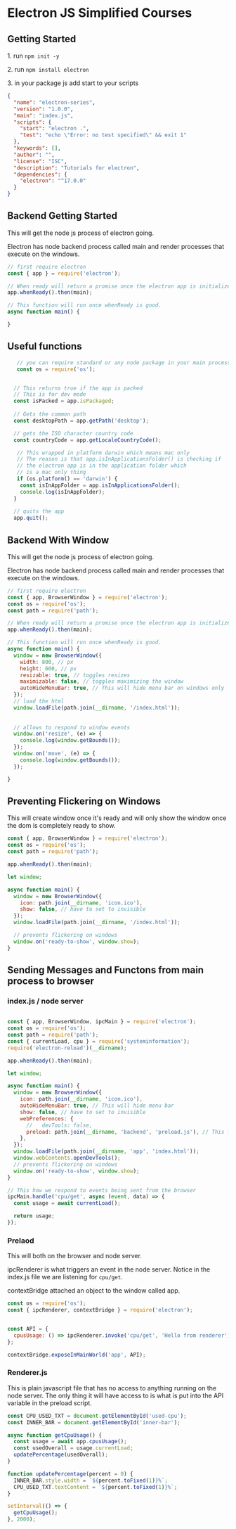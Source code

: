 # Electron JS Simplified Courses

## Getting Started

1\. run `npm init -y`

2\. run `npm install electron`

3\. in your package js add start to your scripts

```json
{
  "name": "electron-series",
  "version": "1.0.0",
  "main": "index.js",
  "scripts": {
    "start": "electron .",
    "test": "echo \"Error: no test specified\" && exit 1"
  },
  "keywords": [],
  "author": "",
  "license": "ISC",
  "description": "Tutorials for electron",
  "dependencies": {
    "electron": "^17.0.0"
  }
}

```

## Backend Getting Started

This will get the node js process of electron going.

Electron has node backend process called main and render processes that execute on the windows.

```js
// first require electron
const { app } = require('electron');

// When ready will return a promise once the electron app is initialize
app.whenReady().then(main);

// This function will run once whenReady is good.
async function main() {

}

```

## Useful functions

```js
   // you can require standard or any node package in your main process
   const os = require('os');


  // This returns true if the app is packed
  // This is for dev mode
  const isPacked = app.isPackaged;
  
  // Gets the common path
  const desktopPath = app.getPath('desktop');

  // gets the ISO character country code
  const countryCode = app.getLocaleCountryCode();

   // This wrapped in platform darwin which means mac only
   // The reason is that app.isInApplicationsFolder() is checking if
   // the electron app is in the application folder which
   // is a mac only thing
   if (os.platform() == 'darwin') {
    const isInAppFolder = app.isInApplicationsFolder();
    console.log(isInAppFolder);
  }
  
  // quits the app
  app.quit();


```

## Backend With Window

This will get the node js process of electron going.

Electron has node backend process called main and render processes that execute on the windows.

```js
// first require electron
const { app, BrowserWindow } = require('electron');
const os = require('os');
const path = require('path');

// When ready will return a promise once the electron app is initialize
app.whenReady().then(main);

// This function will run once whenReady is good.
async function main() {
  window = new BrowserWindow({
    width: 800, // px
    height: 600, // px
    resizable: true, // toggles resizes
    maximizable: false, // toggles maximizing the window
    autoHideMenuBar: true, // This will hide menu bar on windows only
  });
  // load the html
  window.loadFile(path.join(__dirname, '/index.html'));
  
  
  // allows to respond to window events
  window.on('resize', (e) => {
    console.log(window.getBounds());
  });
  window.on('move', (e) => {
    console.log(window.getBounds());
  });

}

```

## Preventing Flickering on Windows

This will create window once it's ready and will only show the window once the dom is completely ready to show.

```js
const { app, BrowserWindow } = require('electron');
const os = require('os');
const path = require('path');

app.whenReady().then(main);

let window;

async function main() {
  window = new BrowserWindow({
    icon: path.join(__dirname, 'icon.ico'),
    show: false, // have to set to invisible
  });
  window.loadFile(path.join(__dirname, '/index.html'));

  // prevents flickering on windows
  window.on('ready-to-show', window.show);
}
```

## Sending Messages and Functons from main process to browser

### index.js / node server

```js

const { app, BrowserWindow, ipcMain } = require('electron');
const os = require('os');
const path = require('path');
const { currentLoad, cpu } = require('systeminformation');
require('electron-reload')(__dirname);

app.whenReady().then(main);

let window;

async function main() {
  window = new BrowserWindow({
    icon: path.join(__dirname, 'icon.ico'),
    autoHideMenuBar: true, // This will hide menu bar
    show: false, // have to set to invisible
    webPreferences: {
      //   devTools: false,
      preload: path.join(__dirname, 'backend', 'preload.js'), // This load the preview script which is the glue for connecting browser to the node process.
    },
  });
  window.loadFile(path.join(__dirname, 'app', 'index.html'));
  window.webContents.openDevTools();
  // prevents flickering on windows
  window.on('ready-to-show', window.show);
}

// This how we respond to events being sent from the browser
ipcMain.handle('cpu/get', async (event, data) => {
  const usage = await currentLoad();

  return usage;
});
```

### Prelaod

This will both on the browser and node server.  

ipcRenderer is what triggers an event in the node server.  Notice in the index.js file we are listening for `cpu/get`. 

contextBridge attached an object to the window called app.

```js
const os = require('os');
const { ipcRenderer, contextBridge } = require('electron');


const API = {
  cpusUsage: () => ipcRenderer.invoke('cpu/get', 'Hello from renderer'),
};

contextBridge.exposeInMainWorld('app', API);
```

### Renderer.js

This is plain javascript file that has no access to anything running on the node server.  The only thing it will have access to is what is put into the API variable in the preload script.

```js
const CPU_USED_TXT = document.getElementById('used-cpu');
const INNER_BAR = document.getElementById('inner-bar');

async function getCpuUsage() {
  const usage = await app.cpusUsage();
  const usedOverall = usage.currentLoad;
  updatePercentage(usedOverall);
}

function updatePercentage(percent = 0) {
  INNER_BAR.style.width = `${percent.toFixed(1)}%`;
  CPU_USED_TXT.textContent = `${percent.toFixed(1)}%`;
}

setInterval(() => {
  getCpuUsage();
}, 2000);
```
